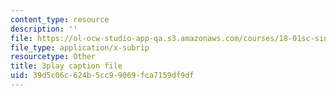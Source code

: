 ```yaml
---
content_type: resource
description: ''
file: https://ol-ocw-studio-app-qa.s3.amazonaws.com/courses/18-01sc-single-variable-calculus-fall-2010/39d5c06c624b5cc99069fca7159df9df_TpWQlKHPyJ4.vtt
file_type: application/x-subrip
resourcetype: Other
title: 3play caption file
uid: 39d5c06c-624b-5cc9-9069-fca7159df9df
---
```

